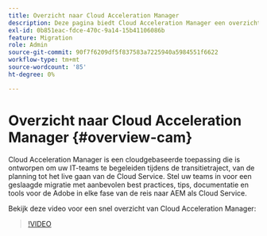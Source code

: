 ```yaml
---
title: Overzicht naar Cloud Acceleration Manager
description: Deze pagina biedt Cloud Acceleration Manager een overzicht.
exl-id: 0b851eac-fdce-470c-9a14-15b41106086b
feature: Migration
role: Admin
source-git-commit: 90f7f6209df5f837583a7225940a5984551f6622
workflow-type: tm+mt
source-wordcount: '85'
ht-degree: 0%

---
```


# Overzicht naar Cloud Acceleration Manager {#overview-cam}

Cloud Acceleration Manager is een cloudgebaseerde toepassing die is ontworpen om uw IT-teams te begeleiden tijdens de transitietraject, van de planning tot het live gaan van de Cloud Service. Stel uw teams in voor een geslaagde migratie met aanbevolen best practices, tips, documentatie en tools voor de Adobe in elke fase van de reis naar AEM als Cloud Service.

Bekijk deze video voor een snel overzicht van Cloud Acceleration Manager:

>[!VIDEO](https://video.tv.adobe.com/v/335547)
